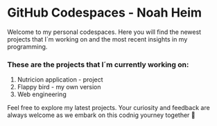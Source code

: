 # GitHub Codespaces - Noah Heim

Welcome to my personal codespaces. Here you will find the newest projects that I´m working on and the most recent insights in my programming.

<h3>These are the projects that I´m currently working on:</h3> 
<ol>
    <li>Nutricion application - project </li>
    <li>Flappy bird - my own version</li> 
    <li>Web engineering</li>
</ol>

Feel free to explore my latest projects. Your curiosity and feedback are always welcome as we embark on this codnig yourney together 🙌
